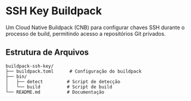 # SSH Key Buildpack

Um Cloud Native Buildpack (CNB) para configurar chaves SSH durante o processo de build, permitindo acesso a repositórios Git privados.

## Estrutura de Arquivos

```
buildpack-ssh-key/
├── buildpack.toml      # Configuração do buildpack
├── bin/
│   ├── detect         # Script de detecção
│   └── build          # Script de build
└── README.md          # Documentação
```
